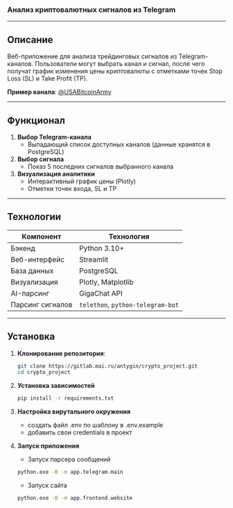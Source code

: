 ### Анализ криптовалютных сигналов из Telegram

---

## Описание  
Веб-приложение для анализа трейдинговых сигналов из Telegram-каналов. Пользователи могут выбрать канал и сигнал, после чего получат график изменения цены криптовалюты с отметками точек Stop Loss (SL) и Take Profit (TP).  

**Пример канала**: [@USABitcoinArmy](https://t.me/USABitcoinArmy)

---

## Функционал  
1. **Выбор Telegram-канала**  
   - Выпадающий список доступных каналов (данные хранятся в PostgreSQL)  
2. **Выбор сигнала**  
   - Показ 5 последних сигналов выбранного канала  
3. **Визуализация аналитики**  
   - Интерактивный график цены (Plotly)  
   - Отметки точек входа, SL и TP  
---

## Технологии  
| Компонент        | Технология                         |
|------------------|------------------------------------|
| Бэкенд          | Python 3.10+                       |
| Веб-интерфейс   | Streamlit                          |
| База данных     | PostgreSQL                         |
| Визуализация    | Plotly, Matplotlib                 |
| AI-парсинг    | GigaChat API                       |
| Парсинг сигналов | `telethon`, `python-telegram-bot`  |

---

## Установка  
1. **Клонирование репозитория**:  
   ```bash
   git clone https://gitlab.mai.ru/antygin/crypto_project.git
   cd crypto_project
2. **Установка зависимостей**   
    ```bash
    pip install -r requirements.txt
3. **Настройка вирутального окружения**
     - cоздать файл .env по шаблону в .env.example
     - добавить свои credentials в проект

4. **Запуск приложения**
   - Запуск парсера сообщений  
    ```bash
    python.exe -B -m app.telegram.main
    ```
   - Запуск сайта  
    ```bash
    python.exe -B -m app.frontend.website
    ```  
